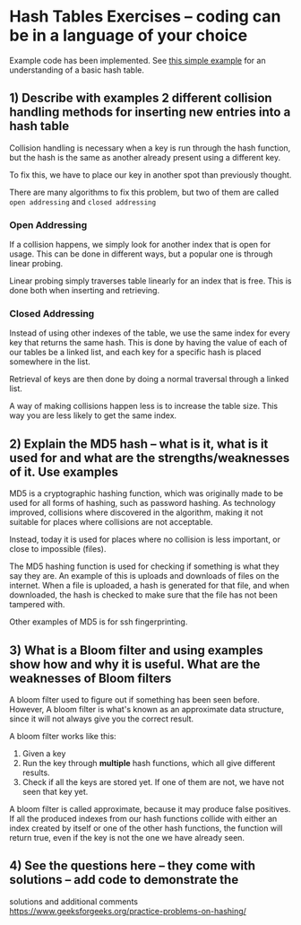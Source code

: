 # Hash Tables Exercises – coding can be in a language of your choice

Example code has been implemented. See [this simple example](./src/hash_table.rs) for an understanding of a basic hash table.

## 1) Describe with examples 2 different collision handling methods for inserting new entries into a hash table

Collision handling is necessary when a key is run through the hash function, but the hash is the same as another already present using a different key.

To fix this, we have to place our key in another spot than previously thought.

There are many algorithms to fix this problem, but two of them are called `open addressing` and `closed addressing`

### Open Addressing

If a collision happens, we simply look for another index that is open for usage. This can be done in different ways, but a popular one is through linear probing.

Linear probing simply traverses table linearly for an index that is free. This is done both when inserting and retrieving.

### Closed Addressing

Instead of using other indexes of the table, we use the same index for every key that returns the same hash. This is done by having the value of each of our tables be a linked list, and each key for a specific hash is placed somewhere in the list.

Retrieval of keys are then done by doing a normal traversal through a linked list.

A way of making collisions happen less is to increase the table size. This way you are less likely to get the same index.

## 2) Explain the MD5 hash – what is it, what is it used for and what are the strengths/weaknesses of it. Use examples

MD5 is a cryptographic hashing function, which was originally made to be used for all forms of hashing, such as password hashing. As technology improved, collisions where discovered in the algorithm, making it not suitable for places where collisions are not acceptable.

Instead, today it is used for places where no collision is less important, or close to impossible (files).

The MD5 hashing function is used for checking if something is what they say they are. An example of this is uploads and downloads of files on the internet. When a file is uploaded, a hash is generated for that file, and when downloaded, the hash is checked to make sure that the file has not been tampered with.

Other examples of MD5 is for ssh fingerprinting.

## 3) What is a Bloom filter and using examples show how and why it is useful. What are the weaknesses of Bloom filters

A bloom filter used to figure out if something has been seen before. However, A bloom filter is what's known as an approximate data structure, since it will not always give you the correct result.

A bloom filter works like this:

1. Given a key
2. Run the key through __multiple__ hash functions, which all give different results.
3. Check if all the keys are stored yet. If one of them are not, we have not seen that key yet.

A bloom filter is called approximate, because it may produce false positives.
If all the produced indexes from our hash functions collide with either an index created by itself or one of the other hash functions, the function will return true, even if the key is not the one we have already seen.

## 4) See the questions here – they come with solutions – add code to demonstrate the

solutions and additional comments
https://www.geeksforgeeks.org/practice-problems-on-hashing/
